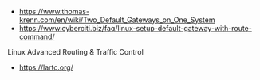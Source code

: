 - https://www.thomas-krenn.com/en/wiki/Two_Default_Gateways_on_One_System
- https://www.cyberciti.biz/faq/linux-setup-default-gateway-with-route-command/

Linux Advanced Routing & Traffic Control
- https://lartc.org/
